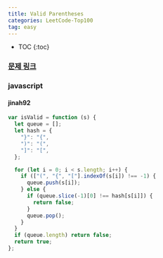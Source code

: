 ```yaml
---
title: Valid Parentheses
categories: LeetCode-Top100
tag: easy
---
```


- TOC
  {:toc}

### [문제 링크](https://leetcode.com/problems/valid-parentheses/)

### javascript

#### jinah92

```javascript
var isValid = function (s) {
  let queue = [];
  let hash = {
    "}": "{",
    ")": "(",
    "]": "[",
  };

  for (let i = 0; i < s.length; i++) {
    if (["(", "{", "["].indexOf(s[i]) !== -1) {
      queue.push(s[i]);
    } else {
      if (queue.slice(-1)[0] !== hash[s[i]]) {
        return false;
      }
      queue.pop();
    }
  }
  if (queue.length) return false;
  return true;
};
```
